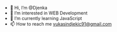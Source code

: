 - 👋 Hi, I’m @Djenka
- 👀 I’m interested in WEB Development
- 🌱 I’m currently learning JavaScript
- 📫 How to reach me vukasindjekic91@gmail.com

<!---
DjenkaBog/DjenkaBog is a ✨ special ✨ repository because its `README.md` (this file) appears on your GitHub profile.
You can click the Preview link to take a look at your changes.
--->
